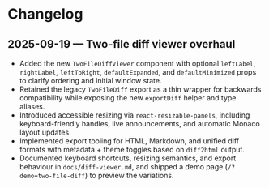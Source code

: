 # Changelog

## 2025-09-19 — Two-file diff viewer overhaul

- Added the new `TwoFileDiffViewer` component with optional `leftLabel`,
  `rightLabel`, `leftToRight`, `defaultExpanded`, and `defaultMinimized` props to
  clarify ordering and initial window state.
- Retained the legacy `TwoFileDiff` export as a thin wrapper for backwards
  compatibility while exposing the new `exportDiff` helper and type aliases.
- Introduced accessible resizing via `react-resizable-panels`, including
  keyboard-friendly handles, live announcements, and automatic Monaco layout
  updates.
- Implemented export tooling for HTML, Markdown, and unified diff formats with
  metadata + theme toggles based on `diff2html` output.
- Documented keyboard shortcuts, resizing semantics, and export behaviour in
  `docs/diff-viewer.md`, and shipped a demo page
  (`/?demo=two-file-diff`) to preview the variations.
